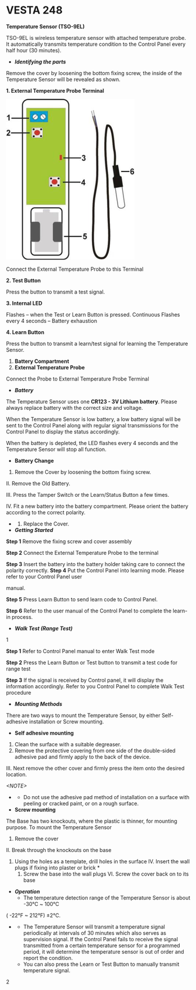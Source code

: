 # VESTA 248

**Temperature Sensor (TSO-9EL)**

TSO-9EL is wireless temperature sensor with attached temperature probe. It automatically transmits temperature condition to the Control Panel every half hour (30 minutes).

* _**Identifying the parts**_

Remove the cover by loosening the bottom fixing screw, the inside of the Temperature Sensor will be revealed as shown.

**1. External Temperature Probe Terminal**

![](<.gitbook/assets/0 (96).jpeg>)

Connect the External Temperature Probe to this Terminal

**2. Test Button**

Press the button to transmit a test signal.

**3. Internal LED**

Flashes – when the Test or Learn Button is pressed. Continuous Flashes every 4 seconds – Battery exhaustion

**4. Learn Button**

Press the button to transmit a learn/test signal for learning the Temperature Sensor.

1. **Battery Compartment**
2. **External Temperature Probe**

Connect the Probe to External Temperature Probe Terminal

* _**Battery**_

The Temperature Sensor uses one **CR123 - 3V Lithium battery**. Please always replace battery with the correct size and voltage.

When the Temperature Sensor is low battery, a low battery signal will be sent to the Control Panel along with regular signal transmissions for the Control Panel to display the status accordingly.

When the battery is depleted, the LED flashes every 4 seconds and the Temperature Sensor will stop all function.

* **Battery Change**

1. Remove the Cover by loosening the bottom fixing screw.

II. Remove the Old Battery.

III. Press the Tamper Switch or the Learn/Status Button a few times.

IV. Fit a new battery into the battery compartment. Please orient the battery according to the correct polarity.

*
  1. Replace the Cover.
* _**Getting Started**_

**Step 1** Remove the fixing screw and cover assembly

**Step 2** Connect the External Temperature Probe to the terminal

**Step 3** Insert the battery into the battery holder taking care to connect the polarity correctly. **Step 4** Put the Control Panel into learning mode. Please refer to your Control Panel user

manual.

**Step 5** Press Learn Button to send learn code to Control Panel.

**Step 6** Refer to the user manual of the Control Panel to complete the learn-in process.

* _**Walk Test (Range Test)**_

1

**Step 1** Refer to Control Panel manual to enter Walk Test mode

**Step 2** Press the Learn Button or Test button to transmit a test code for range test

**Step 3** If the signal is received by Control panel, it will display the information accordingly. Refer to you Control Panel to complete Walk Test procedure

* _**Mounting Methods**_

There are two ways to mount the Temperature Sensor, by either Self-adhesive installation or Screw mounting.

* **Self adhesive mounting**

1. Clean the surface with a suitable degreaser.
2. Remove the protective covering from one side of the double-sided adhesive pad and firmly apply to the back of the device.

III. Next remove the other cover and firmly press the item onto the desired location.

_\<NOTE>_

*
  * Do not use the adhesive pad method of installation on a surface with peeling or cracked paint, or on a rough surface.
* **Screw mounting**

The Base has two knockouts, where the plastic is thinner, for mounting purpose. To mount the Temperature Sensor

1. Remove the cover

II. Break through the knockouts on the base

1. Using the holes as a template, drill holes in the surface IV. Insert the wall plugs if fixing into plaster or brick
   *
     1. Screw the base into the wall plugs VI. Screw the cover back on to its base

* _**Operation**_
  * The temperature detection range of the Temperature Sensor is about -30℃ \~ 100℃

( -22°F \~ 212°F) ±2℃.

*
  * The Temperature Sensor will transmit a temperature signal periodically at intervals of 30 minutes which also serves as supervision signal. If the Control Panel fails to receive the signal transmitted from a certain temperature sensor for a programmed period, it will determine the temperature sensor is out of order and report the condition.
  * You can also press the Learn or Test Button to manually transmit temperature signal.

2
